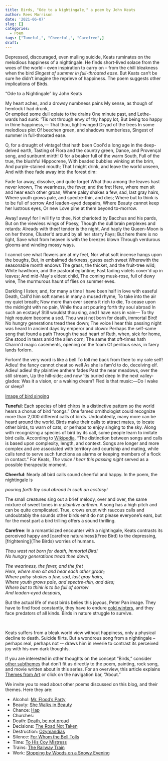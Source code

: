 ```yaml
---
title: Birds, "Ode to a Nightingale," a poem by John Keats
author: Rees Morrison
date: '2021-06-07'
slug: []
categories:
  - Poem
tags: ["Tuneful,", "Cheerful,", "Carefree",]
draft: 
---
```


Depressed, discouraged, even mulling suicide, Keats ruminates on the melodious happiness of a nightingale.  He finds short-lived solace from the woes of the world – even inspiration to carry on – from the chill bleakness when the bird *Singest of summer in full-throated ease*. But Keats can’t be sure he didn’t imagine the reprieve of happiness.  The poem suggests other implications of Birds. 

<!--more-->

“Ode to a Nightingale” by John Keats 

My heart aches, and a drowsy numbness pains 
         My sense, as though of hemlock I had drunk,  
  Or emptied some dull opiate to the drains 
         One minute past, and Lethe-wards had sunk: 
'Tis not through envy of thy happy lot, 
         But being too happy in thine happiness,— 
                That thou, light-winged Dryad of the trees 
                        In some melodious plot 
         Of beechen green, and shadows numberless, 
                Singest of summer in full-throated ease. 

O, for a draught of vintage! that hath been 
         Cool'd a long age in the deep-delved earth, 
Tasting of Flora and the country green, 
         Dance, and Provençal song, and sunburnt mirth! 
O for a beaker full of the warm South, 
         Full of the true, the blushful Hippocrene, 
                With beaded bubbles winking at the brim, 
                        And purple-stained mouth; 
That I might drink, and leave the world unseen, 
                And with thee fade away into the forest dim: 

Fade far away, dissolve, and quite forget 
         What thou among the leaves hast never known, 
The weariness, the fever, and the fret 
         Here, where men sit and hear each other groan; 
Where palsy shakes a few, sad, last gray hairs, 
         Where youth grows pale, and spectre-thin, and dies; 
                Where but to think is to be full of sorrow 
                        And leaden-eyed despairs, 
         Where Beauty cannot keep her lustrous eyes, 
                Or new Love pine at them beyond to-morrow. 

Away! away! for I will fly to thee, 
 	Not charioted by Bacchus and his pards, 
But on the viewless wings of Poesy, 
         Though the dull brain perplexes and retards: 
Already with thee! tender is the night, 
         And haply the Queen-Moon is on her throne, 
                Cluster'd around by all her starry Fays; 
                        But here there is no light, 
         Save what from heaven is with the breezes blown 
                Through verdurous glooms and winding mossy ways. 

I cannot see what flowers are at my feet, 
         Nor what soft incense hangs upon the boughs, 
But, in embalmed darkness, guess each sweet 
         Wherewith the seasonable month endows 
The grass, the thicket, and the fruit-tree wild; 
         White hawthorn, and the pastoral eglantine; 
     Fast fading violets cover'd up in leaves; 
                        And mid-May's eldest child, 
         The coming musk-rose, full of dewy wine, 
                The murmurous haunt of flies on summer eves. 

Darkling I listen; and, for many a time 
         I have been half in love with easeful Death, 
Call'd him soft names in many a mused rhyme, 
         To take into the air my quiet breath; 
                Now more than ever seems it rich to die, 
         To cease upon the midnight with no pain, 
                While thou art pouring forth thy soul abroad 
                        In such an ecstasy! 
         Still wouldst thou sing, and I have ears in vain— 
                   To thy high requiem become a sod. 
Thou wast not born for death, immortal Bird! 
         No hungry generations tread thee down; 
The voice I hear this passing night was heard 
         In ancient days by emperor and clown: 
Perhaps the self-same song that found a path 
         Through the sad heart of Ruth, when, sick for home, 
                She stood in tears amid the alien corn; 
                        The same that oft-times hath 
Charm'd magic casements, opening on the foam 
                Of perilous seas, in faery lands forlorn. 

Forlorn! the very word is like a bell 
         To toll me back from thee to my sole self! 
Adieu! the fancy cannot cheat so well 
         As she is fam'd to do, deceiving elf. 
Adieu! adieu! thy plaintive anthem fades 
         Past the near meadows, over the still stream, 
                Up the hill-side; and now 'tis buried deep 
                        In the next valley-glades: 
         Was it a vision, or a waking dream? 
                Fled is that music:—Do I wake or sleep? 

 
[Image of bird singing](https://www.google.com/url?sa=i&url=https%3A%2F%2Fscience.sciencemag.org%2Fcontent%2F364%2F6438%2F340.2&psig=AOvVaw2mGtDG1eeNny26g2IQK9iE&ust=1622213896333000&source=images&cd=vfe&ved=0CAIQjRxqFwoTCPjB3OqP6vACFQAAAAAdAAAAABAD)

**Tuneful**:  Each species of bird chirps in a distinctive pattern so the world hears a chorus of bird “songs.”  One famed ornithologist could recognize more than 2,000 different calls of birds.  Undoubtedly, many more can be heard around the world.  Birds make their calls to attract mates, to locate other birds, to warn of cats, or perhaps to enjoy singing to the sky.  Along with recognizing a species of bird by its call, some people learn to imitate bird calls.  According to [Wikipedia]( https://en.wikipedia.org/wiki/Bird_vocalization), “The distinction between songs and calls is based upon complexity, length, and context. Songs are longer and more complex and are associated with territory and courtship and mating, while calls tend to serve such functions as alarms or keeping members of a flock in contact.”  For Keats, *The voice I hear this passing night* served as a possible therapeutic moment.

**Cheerful**:  Nearly all bird calls sound cheerful and happy.  In the poem, the nightingale is 

*pouring forth thy soul abroad* 
                        *In such an ecstasy!*

The small creatures sing out a brief melody, over and over, the same mixture of sweet tones in *a plaintive anthem*.  A song has a high pitch and can be quite complicated. True, crows erupt with raucous calls and undoubtably the sounds other birds emit do not please everyone’s ears, but for the most part a bird trilling offers a sound thrilling.  

**Carefree**:  In a romanticized encounter with a nightingale, Keats contrasts its perceived happy and [carefree naturalness](Free Bird)  to the depressing, [frightening](The Birds) worries of humans.  

*Thou wast not born for death, immortal Bird!*  
         *No hungry generations tread thee down;* 

*The weariness, the fever, and the fret*   
         *Here, where men sit and hear each other groan;*  
*Where palsy shakes a few, sad, last gray hairs,*  
         *Where youth grows pale, and spectre-thin, and dies;*   
               *Where but to think is to be full of sorrow*   
               *And leaden-eyed despairs,*

But the actual life of most birds belies this joyous, Peter Pan image.  They have to find food constantly, they have to endure [cold winters](Monet), and they face predators of all kinds.  Birds in nature struggle to survive.

&nbsp;

Keats suffers from a bleak world view without happiness, only a physical decline to death.  Suicide flirts.   But a wondrous song from a nightingale – perhaps real, perhaps not -- draws him in reverie to contrast its perceived joy with his own dark thoughts.

If you are interested in other thoughts on the concept “Birds,” consider [other subthemes](Add) that don’t fit as directly to the poem, painting, rock song, and movie written about in this series.  For an overview, this article explains [Themes from Art](http://bit.ly/3sRXopI) or click on the navigation bar, “About.”

We invite you to read about other poems discussed on this blog, and their themes.  Here they are: 

* Alcohol: [Mr. Flood’s Party](https://themesfromart.com/post/2021-01-24-alcohol-flood-frost/alcohol/)
* Beauty: [She Walks in Beauty](https://themesfromart.com/post/2021-04-21-beauty-she-walks-in-beauty-a-poem-by-lord-byron/beautybyron/)
* Chance: [Hap](https://themesfromart.com/post/2021-03-14-chancehap/chancehap/)
* Churches: 
* Death: [Death, be not proud](https://themesfromart.com/post/2021-05-03-death-from-death-be-not-proud-a-poem-by-john-donne/deathdonne/)
* Decisions: [The Road Not Taken](https://themesfromart.com/post/2021-02-08-decisions-from-the-road-not-taken-a-poem-by-robert-frost/decisionsroadfrost/)
* Destruction: [Ozymandias](https://themesfromart.com/post/2021-02-18-destruction-ozymandias-a-poem-by-percy-bysshe-shelley/destructoz/)
* Silence: [For Whom the Bell Tolls](https://themesfromart.com/post/2021-04-08-silencedonne/silencedonne/)
* Time: [To His Coy Mistress](https://themesfromart.com/post/2021-03-08-time-to-his-coy-mistress-by-andrew-marvell/timecoy/)
* Trains: [The Railway Train](https://themesfromart.com/post/2021-05-10-trains-from-the-railway-train-a-poem-by-emily-dickineson/trainsdickinson/)   
* Work: [Stopping by Woods on a Snowy Evening](https://themesfromart.com/post/2021-02-26-worksnowy/worksnowy/)
